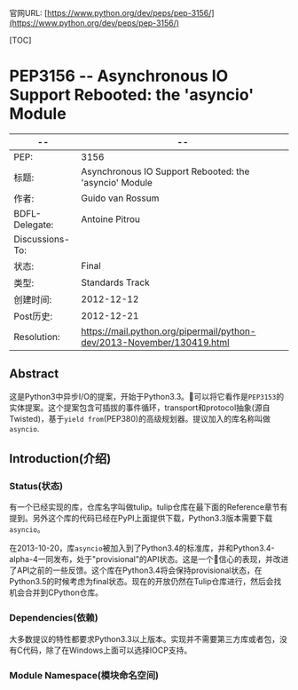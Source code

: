 官网URL: [https://www.python.org/dev/peps/pep-3156/](https://www.python.org/dev/peps/pep-3156/)

[TOC]

# PEP3156 -- Asynchronous IO Support Rebooted: the 'asyncio' Module

-- | --
-- | --
PEP: | 3156
标题: | Asynchronous IO Support Rebooted: the 'asyncio' Module
作者: | Guido van Rossum <guido at python.org>
BDFL-Delegate: | Antoine Pitrou <antoine at python.org>
Discussions-To: | <python-tulip at googlegroups.com>
状态: | Final
类型: | Standards Track
创建时间: | 2012-12-12
Post历史: | 2012-12-21
Resolution: | https://mail.python.org/pipermail/python-dev/2013-November/130419.html

## Abstract

这是Python3中异步I/O的提案，开始于Python3.3。可以将它看作是`PEP3153`的实体提案。这个提案包含可插拔的事件循环，transport和protocol抽象(源自Twisted)，基于`yield from`(PEP380)的高级规划器。提议加入的库名称叫做`asyncio`.

## Introduction(介绍)

### Status(状态)

有一个已经实现的库，仓库名字叫做tulip。tulip仓库在最下面的Reference章节有提到。另外这个库的代码已经在PyPI上面提供下载，Python3.3版本需要下载`asyncio`。

在2013-10-20，库`asyncio`被加入到了Python3.4的标准库，并和Python3.4-alpha-4一同发布，处于"provisional"的API状态。这是一个信心的表现，并改进了API之前的一些反馈。这个库在Python3.4将会保持provisional状态，在Python3.5的时候考虑为final状态。现在的开放仍然在Tulip仓库进行，然后会找机会合并到CPython仓库。

### Dependencies(依赖)

大多数提议的特性都要求Python3.3以上版本。实现并不需要第三方库或者包，没有C代码，除了在Windows上面可以选择IOCP支持。

### Module Namespace(模块命名空间)



